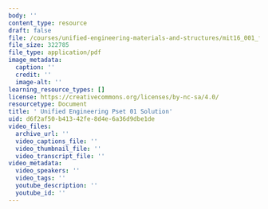 ```yaml
---
body: ''
content_type: resource
draft: false
file: /courses/unified-engineering-materials-and-structures/mit16_001_f21_pset_01sol.pdf
file_size: 322785
file_type: application/pdf
image_metadata:
  caption: ''
  credit: ''
  image-alt: ''
learning_resource_types: []
license: https://creativecommons.org/licenses/by-nc-sa/4.0/
resourcetype: Document
title: ' Unified Engineering Pset 01 Solution'
uid: d6f2af50-b413-42fe-8d4e-6a36d9dbe1de
video_files:
  archive_url: ''
  video_captions_file: ''
  video_thumbnail_file: ''
  video_transcript_file: ''
video_metadata:
  video_speakers: ''
  video_tags: ''
  youtube_description: ''
  youtube_id: ''
---
```

